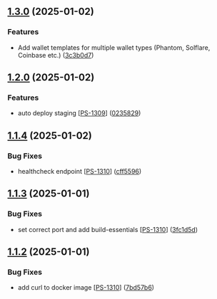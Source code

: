 ## [1.3.0](https://github.com/PassEntry/POW-Cards-API/compare/v1.2.0...v1.3.0) (2025-01-02)


### Features

* Add wallet templates for multiple wallet types (Phantom, Solflare, Coinbase etc.) ([3c3b0d7](https://github.com/PassEntry/POW-Cards-API/commit/3c3b0d7210626bae9e46ae490156e2a1d740ef9d))

## [1.2.0](https://github.com/PassEntry/POW-Cards-API/compare/v1.1.4...v1.2.0) (2025-01-02)


### Features

* auto deploy staging [[PS-1309](https://passentry.atlassian.net/browse/PS-1309)] ([0235829](https://github.com/PassEntry/POW-Cards-API/commit/02358290c6ff5317bfe3e7cf5e9e437394da11bc))

## [1.1.4](https://github.com/PassEntry/POW-Cards-API/compare/v1.1.3...v1.1.4) (2025-01-02)


### Bug Fixes

* healthcheck endpoint [[PS-1310](https://passentry.atlassian.net/browse/PS-1310)] ([cff5596](https://github.com/PassEntry/POW-Cards-API/commit/cff5596c028100acad4021e7a2f36efb5e61b8d2))

## [1.1.3](https://github.com/PassEntry/POW-Cards-API/compare/v1.1.2...v1.1.3) (2025-01-01)


### Bug Fixes

* set correct port and add build-essentials [[PS-1310](https://passentry.atlassian.net/browse/PS-1310)] ([3fc1d5d](https://github.com/PassEntry/POW-Cards-API/commit/3fc1d5d2f9e11fecc41695edfcd0d66ea4cd9a7a))

## [1.1.2](https://github.com/PassEntry/POW-Cards-API/compare/v1.1.1...v1.1.2) (2025-01-01)


### Bug Fixes

* add curl to docker image [[PS-1310](https://passentry.atlassian.net/browse/PS-1310)] ([7bd57b6](https://github.com/PassEntry/POW-Cards-API/commit/7bd57b68fac795bb08d5d54a01ee1ea6bfe82cbc))

